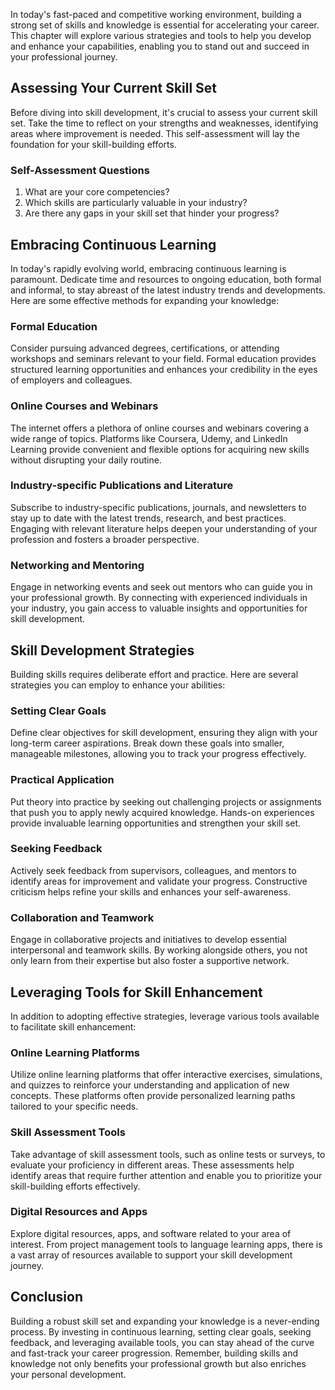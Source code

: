 
In today's fast-paced and competitive working environment, building a strong set of skills and knowledge is essential for accelerating your career. This chapter will explore various strategies and tools to help you develop and enhance your capabilities, enabling you to stand out and succeed in your professional journey.

Assessing Your Current Skill Set
--------------------------------

Before diving into skill development, it's crucial to assess your current skill set. Take the time to reflect on your strengths and weaknesses, identifying areas where improvement is needed. This self-assessment will lay the foundation for your skill-building efforts.

### **Self-Assessment Questions**

1. What are your core competencies?
2. Which skills are particularly valuable in your industry?
3. Are there any gaps in your skill set that hinder your progress?

Embracing Continuous Learning
-----------------------------

In today's rapidly evolving world, embracing continuous learning is paramount. Dedicate time and resources to ongoing education, both formal and informal, to stay abreast of the latest industry trends and developments. Here are some effective methods for expanding your knowledge:

### **Formal Education**

Consider pursuing advanced degrees, certifications, or attending workshops and seminars relevant to your field. Formal education provides structured learning opportunities and enhances your credibility in the eyes of employers and colleagues.

### **Online Courses and Webinars**

The internet offers a plethora of online courses and webinars covering a wide range of topics. Platforms like Coursera, Udemy, and LinkedIn Learning provide convenient and flexible options for acquiring new skills without disrupting your daily routine.

### **Industry-specific Publications and Literature**

Subscribe to industry-specific publications, journals, and newsletters to stay up to date with the latest trends, research, and best practices. Engaging with relevant literature helps deepen your understanding of your profession and fosters a broader perspective.

### **Networking and Mentoring**

Engage in networking events and seek out mentors who can guide you in your professional growth. By connecting with experienced individuals in your industry, you gain access to valuable insights and opportunities for skill development.

Skill Development Strategies
----------------------------

Building skills requires deliberate effort and practice. Here are several strategies you can employ to enhance your abilities:

### **Setting Clear Goals**

Define clear objectives for skill development, ensuring they align with your long-term career aspirations. Break down these goals into smaller, manageable milestones, allowing you to track your progress effectively.

### **Practical Application**

Put theory into practice by seeking out challenging projects or assignments that push you to apply newly acquired knowledge. Hands-on experiences provide invaluable learning opportunities and strengthen your skill set.

### **Seeking Feedback**

Actively seek feedback from supervisors, colleagues, and mentors to identify areas for improvement and validate your progress. Constructive criticism helps refine your skills and enhances your self-awareness.

### **Collaboration and Teamwork**

Engage in collaborative projects and initiatives to develop essential interpersonal and teamwork skills. By working alongside others, you not only learn from their expertise but also foster a supportive network.

Leveraging Tools for Skill Enhancement
--------------------------------------

In addition to adopting effective strategies, leverage various tools available to facilitate skill enhancement:

### **Online Learning Platforms**

Utilize online learning platforms that offer interactive exercises, simulations, and quizzes to reinforce your understanding and application of new concepts. These platforms often provide personalized learning paths tailored to your specific needs.

### **Skill Assessment Tools**

Take advantage of skill assessment tools, such as online tests or surveys, to evaluate your proficiency in different areas. These assessments help identify areas that require further attention and enable you to prioritize your skill-building efforts effectively.

### **Digital Resources and Apps**

Explore digital resources, apps, and software related to your area of interest. From project management tools to language learning apps, there is a vast array of resources available to support your skill development journey.

Conclusion
----------

Building a robust skill set and expanding your knowledge is a never-ending process. By investing in continuous learning, setting clear goals, seeking feedback, and leveraging available tools, you can stay ahead of the curve and fast-track your career progression. Remember, building skills and knowledge not only benefits your professional growth but also enriches your personal development.
